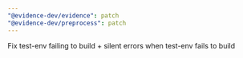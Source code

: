 ```yaml
---
"@evidence-dev/evidence": patch
"@evidence-dev/preprocess": patch
---
```


Fix test-env failing to build + silent errors when test-env fails to build
